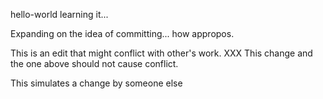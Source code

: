 hello-world
learning it...

Expanding on the idea of committing... how appropos.

This is an edit that might conflict with other's work. XXX
This change and the one above should not cause conflict.

This simulates a change by someone else

